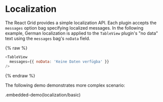 # Localization

The React Grid provides a simple localization API. Each plugin accepts the `messages` option bag specifying localized messages. In the following example, German localization is applied to the `TableView` plugin's "no data" text using the `messages` bag's `noData` field.

{% raw %}
```js
<TableView
  messages={{ noData: 'Keine Daten verfügba' }}
/>
```
{% endraw %}

The following demo demonstrates more complex scenario:

.embedded-demo(localization/basic)

